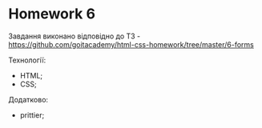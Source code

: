 # Homework 6
Завдання виконано відповідно до ТЗ - https://github.com/goitacademy/html-css-homework/tree/master/6-forms

Технології:
 - HTML;
 - CSS;

Додатково:
 - prittier;
